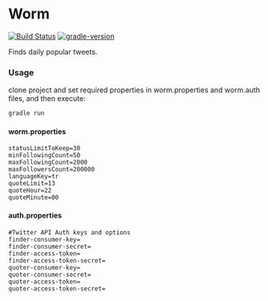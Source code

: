 # Worm

[![Build Status](https://travis-ci.org/akadir/worm.svg?branch=master)](https://travis-ci.org/akadir/worm)
[![gradle-version](https://img.shields.io/badge/gradle-5.5.1-brightgreen)](https://img.shields.io/badge/gradle-5.5.1-brightgreen)

Finds daily popular tweets.

### Usage
clone project and set required properties in worm.properties and worm.auth files, and then execute: 

```groovy
gradle run
```

#### worm.properties

```properties
statusLimitToKeep=30
minFollowingCount=50
maxFollowingCount=2000
maxFollowersCount=200000
languageKey=tr
quoteLimit=13
quoteHour=22
quoteMinute=00
```

#### auth.properties
```properties
#Twitter API Auth keys and options
finder-consumer-key=
finder-consumer-secret=
finder-access-token=
finder-access-token-secret=
quoter-consumer-key=
quoter-consumer-secret=
quoter-access-token=
quoter-access-token-secret=
```
